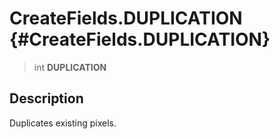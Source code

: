 CreateFields.DUPLICATION {#CreateFields.DUPLICATION}
========================

> int **DUPLICATION**

Description
-----------

Duplicates existing pixels.
